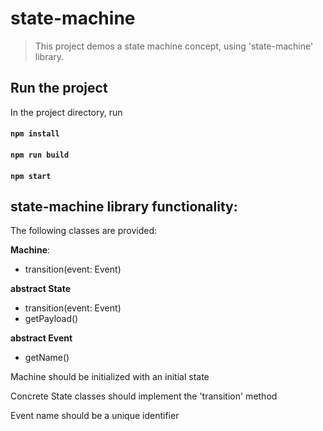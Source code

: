 ﻿# state-machine
 
 >This project demos a state machine concept, using 'state-machine' library.

## Run the project

In the project directory, run

#### `npm install`

#### `npm run build`

#### `npm start`


## state-machine library functionality:
The following classes are provided:

**Machine**:
- transition(event: Event)

**abstract State** 
  - transition(event: Event)
  - getPayload()

**abstract Event**
- getName()

Machine should be initialized with an initial  state

Concrete State classes should implement the 'transition' method 

Event name should be a unique identifier
